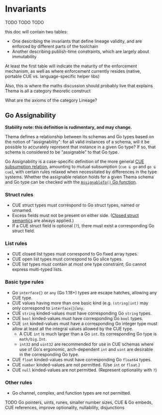 # Invariants

TODO TODO TODO

this doc will contain two tables:

* One describing the invariants that define lineage validity, and are enforced by different parts of the toolchain
* Another describing publish-time constraints, which are largely about immutability

At least the first table will indicate the maturity of the enforcement mechanism, as well as where enforcement currently resides (native, portable CUE vs. language-specific helper libs)

Also, this is where the maths discussion should probably live that explains Thema is all a category theoretic construct

What are the axioms of the category Lineage?

## Go Assignability

**Stability note: this definition is rudimentary, and may change.**

Thema defines a relationship between its schemas and Go types based on the notion of "assignability": for all valid instances of a schema, will it be possible to accurately represent that instance in a given Go type? If so, that schema is considered to be "assignable" to that Go type.

Go Assignability is a case-specific definition of the more general [CUE subsumption relation](https://cuelang.org/docs/references/spec/#values-1), amounting to mutual subsumption (`cue ⊑ go` and `go ⊑ cue`), with certain rules relaxed when necessitated by differences in the type systems. Whether the assignable relation holds for a given Thema schema and Go type can be checked with the [`AssignableTo()` Go function](https://pkg.go.dev/github.com/grafana/thema#AssignableTo).

### Struct rules

* CUE struct types must correspond to Go struct types, named or unnamed.
* Excess fields must not be present on either side. ([Closed struct semantics](https://cuelang.org/docs/references/spec/#closed-structs) are always applied.)
* If a CUE struct field is optional (`?`), there must exist a corresponding Go struct field.

### List rules

* CUE closed list types must correspond to Go fixed array types.
* CUE open list types must correspond to Go slice types.
* CUE list types must contain at most one type constraint; Go cannot express multi-typed lists.

### Basic type rules

* Go `interface{}` or `any` (Go 1.18+) types are escape hatches, allowing any CUE type.
* CUE values having more than one basic kind (e.g. `(string|int)` may only correspond to `interface{}`/`any`.
* CUE `string` kinded-values must have corresponding Go `string` types.
* CUE `bool` kinded-values must have corresponding Go `bool` types.
* CUE `int` kinded-values must have a corresponding Go integer type must allow at least all the integral values allowed by the CUE type.
  * A CUE `int` is much larger than a Go `int`. Its corresponding Go type is `math/big.Int`.
  * `int32` and `uint32` are recommended for use in CUE schemas where use of Go's ergonomic, arch-dependent `int` and `uint` are desirable in the corresponding Go type.
* CUE `float` kinded-values must have corresponding Go `float64` types.
* CUE `number` kinded-values are not permitted. (Use `int` or `float`.)
* CUE `null` kinded-values are not permitted. (Represent optionality with `?`)

### Other rules

* Go channel, complex, and function types are not permitted.

TODO Go pointers, uints, runes, smaller number sizes, CUE & Go embeds, CUE references, improve optionality, nullability, disjunctions
